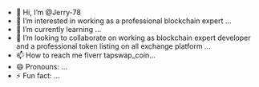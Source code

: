 - 👋 Hi, I’m @Jerry-78
- 👀 I’m interested in working as a professional blockchain expert ...
- 🌱 I’m currently learning ...
- 💞️ I’m looking to collaborate on working as blockchain expert developer and a professional token listing on all exchange platform ...
- 📫 How to reach me fiverr tapswap_coin...
- 😄 Pronouns: ...
- ⚡ Fun fact: ...

<!---
Jerry-78/Jerry-78 is a ✨ special ✨ repository because its `README.md` (this file) appears on your GitHub profile.
You can click the Preview link to take a look at your changes.
--->
